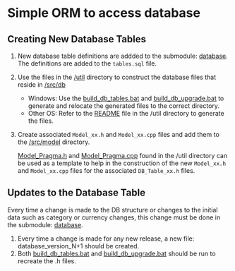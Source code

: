 Simple ORM to access database
=============================

Creating New Database Tables
----------------------------
1. New database table definitions are addded to the submodule: [database].
   The definitions are added to the `tables.sql` file.
2. Use the files in the [/util] directory to construct the database files
   that reside in [/src/db]

   * Windows: Use the [build_db_tables.bat] and [build_db_upgrade.bat]
     to generate and relocate the generated files to the correct directory.
   * Other OS: Refer to the [README] file in the /util directory to
     generate the files.

3. Create associated `Model_xx.h` and `Model_xx.cpp` files and add them
   to the [/src/model] directory.

   [Model_Pragma.h] and [Model_Pragma.cpp] found in the /util directory
   can be used as a template to help in the construction of the new
   `Model_xx.h` and `Model_xx.cpp` files for the associated
   `DB_Table_xx.h` files.

Updates to the Database Table
-----------------------------
Every time a change is made to the DB structure or changes to the initial
data such as category or currency changes, this change must be done in
the submodule: [database].

1. Every time a change is made for any new release, a new file:
   database_version_N+1 should be created.
2. Both [build_db_tables.bat] and [build_db_upgrade.bat] should be run to
   recreate the .h files.

[database]: https://github.com/moneymanagerex/database
[/src/db]: .
[/src/model]: ../model
[/util]: ../../util
[README]: ../../util/README.md
[Model_Pragma.h]: ../../util/Model_Pragma.h
[Model_Pragma.cpp]: ../../util/Model_Pragma.cpp
[build_db_tables.bat]: ../../util/build_db_tables.bat
[build_db_upgrade.bat]: ../../util/build_db_upgrade.bat